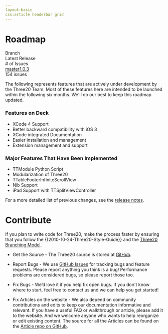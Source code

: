 ```yaml
---
layout:basic
css:article headerbar grid
---
```


<div id="content">
<div class="fixed-width" markdown="1">

Roadmap
=======

<div class="grid">
  <div class="row header-row"><div class="col-4">Branch</div><div class="col-4">Latest Release</div><div class="col-4-fill-2"># of Issues</div><div class="clearfix"></div></div>
  <div class="row"><a class="col-4" href="/roadmap/v1.0">master</a><a class="col-4" href="/roadmap/1.0.3">1.0.3</a><div class="col-4-fill-2">154 issues</div><div class="clearfix"></div></div>
</div>

The following represents features that are actively under development by the Three20 Team. Most of these features here are intended to be launched within the following six months. We'll do our best to keep this roadmap updated.

### Features on Deck ###
*   XCode 4 Support
*   Better backward compatibility with iOS 3
*   XCode integrated Documentation
*   Easier installation and management
*   Extension management and support

### Major Features That Have Been Implemented ###
*   TTModule Python Script
*   Modularization of Three20
*   TTableFooterInfiniteScrollView
*   Nib Support
*   iPad Support with TTSplitViewController

For a more detailed list of previous changes, see the [release notes](http://three20.info/roadmap/1.0.3).

Contribute
==========

If you plan to write code for Three20, make the process faster by ensuring that you follow the
{{2010-10-24-Three20-Style-Guide}} and the [Three20 Branching Model](http://three20.info/article/2010-10-24-Branches-And-Cuts).

*   Get the Source - The Three20 source is stored at [GitHub](https://github.com/facebook/three20).

*   Report Bugs - We use [GitHub Issues](https://github.com/facebook/three20/issues) for tracking bugs and feature requests. Please report anything you think is a bug! Performance problems are considered bugs, so please report those too.

*   Fix Bugs - We’d love it if you help fix open bugs. If you don't know where to start, feel free to contact us and we can help you get started!

*   Fix Articles on the website - We also depend on community contributions and edits to keep our documentation informative and relevant. If you have a useful FAQ or walkthrough or article, please add it to the website. And we welcome anyone who wants to help reorganize or edit existing content. The source for all the Articles can be found on the [Article repo on GitHub](https://github.com/three20/articles).


</div> <!-- .fixed-width -->
</div> <!-- #content -->
